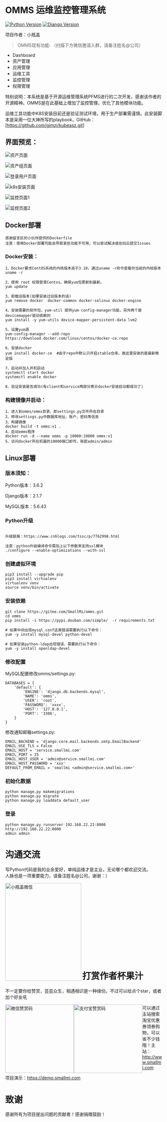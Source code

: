 OMMS 运维监控管理系统
=======================

[![Python Version](https://img.shields.io/badge/Python--3.6.2-paasing-green.svg)](https://img.shields.io/badge/Python--3.6.2-paasing-green.svg)
[![Django Version](https://img.shields.io/badge/Django--2.1.7-paasing-green.svg)](https://img.shields.io/badge/Django--2.1.7-paasing-green.svg)

项目作者：小瓶盖

> OMMS现有功能: （扫描下方微信邀请入群，请备注姓名@公司）

- Dashboard
- 资产管理
- 应用管理
- 运维工具
- 监控管理
- 权限管理

特别说明：本系统是基于开源运维管理系统PFMS进行的二次开发，感谢该作者的开源精神。OMMS是在此基础上增加了监控管理，优化了其他模块功能。

运维工具功能中K8S安装目前还是验证测试环境，用于生产部署需谨慎。此安装脚本是采用一位大神所写的playbook，GitHub：[https://github.com/gjmzj/kubeasz.git]


## 界面预览：
![资产页面](https://gitee.com/uploads/images/2017/1103/163547_29bfb40b_1521920.png "1.png")

![资产组页面](https://gitee.com/uploads/images/2017/1103/163605_b696ec54_1521920.png "2.png")

![登录用户页面](https://gitee.com/uploads/images/2017/1103/163642_d9e5b600_1521920.png "3.png")

![k8s安装页面](https://images.gitee.com/uploads/images/2019/0307/115024_36f1a556_1521920.png)

![监控页面1](https://images.gitee.com/uploads/images/2019/0129/164022_60343dd9_1521920.jpeg)

![监控页面2](https://images.gitee.com/uploads/images/2019/0129/164112_7780e34b_1521920.png)



## Docker部署
```
感谢留言区的小伙伴提供的Dockerfile
注意：使用Docker部署可能会导致某些功能不可用，可以尝试解决或在码云提交Issues
```

### Docker安装：
```
1、Docker要求CentOS系统的内核版本高于3.10，通过uname -r命令查看你当前的内核版本
uname -r

2、使用 root 权限登录Centos。确保yum包更新到最新。
yum update

3、卸载旧版本(如果安装过旧版本的话)
yum remove docker  docker-common docker-selinux docker-engine

4、安装需要的软件包，yum-util 提供yum-config-manager功能，另外两个是devicemapper驱动依赖的
yum install -y yum-utils device-mapper-persistent-data lvm2

5、设置yum源
yum-config-manager --add-repo https://download.docker.com/linux/centos/docker-ce.repo

6、安装docker
yum install docker-ce  #由于repo中默认只开启stable仓库，故这里安装的是最新稳定版

7、启动并加入开机启动
systemctl start docker
systemctl enable docker

8、验证安装是否成功(有client和service两部分表示docker安装启动都成功了)
```
### 构建镜像并启动：
```
1、进入到omms/omms目录，即settings.py文件所在目录
2、修改settings.py中数据库地址、账户、密码等信息
3、构建镜像
docker build -t omms:v1 .
4、启动omms程序
docker run -d --name omms -p 10000:10000 omms:v1
5、访问docker所在机器的10000端口即可，账密admin/admin
```

## Linux部署
### 版本须知：
Python版本：3.6.2

Django版本：2.1.7

MySQL版本：5.6.43

### Python升级
```

升级链接：https://www.cnblogs.com/tssc/p/7762998.html

注意：python升级编译命令需加上以下参数来支持ssl模块
./configure --enable-optimizations --with-ssl
```

### 创建虚拟环境

```
pip3 install --upgrade pip
pip3 install virtualenv
virtualenv venv
source venv/bin/activate
```

### 安装依赖

```
git clone https://gitee.com/SmallMi/omms.git
cd omms
pip install -i https://pypi.douban.com/simple/  -r requirements.txt

# 如果中间出现mysql_conf这类错误需要执行以下命令：
yum -y install mysql-devel python-devel

# 如果安装python-ldap出现错误，需要执行以下命令：
yum -y install openldap-devel
```

### 修改配置


MySQL配置修改omms/settings.py:

```
DATABASES = {
    'default': {
        'ENGINE': 'django.db.backends.mysql',
        'NAME': 'omms',
        'USER': 'root',
        'PASSWORD': 'xxxx',
        'HOST': '127.0.0.1',
        'PORT': '3306',
    }
}
```
修改通知邮箱settings.py:

```
EMAIL_BACKEND = 'django.core.mail.backends.smtp.EmailBackend'
EMAIL_USE_TLS = False
EMAIL_HOST = 'service.smallmi.com'
EMAIL_PORT = 25
EMAIL_HOST_USER = 'admin@service.smallmi.com'
EMAIL_HOST_PASSWORD = 'xxx'
DEFAULT_FROM_EMAIL = 'smallmi <admin@service.smallmi.com>'

```

### 初始化数据
```
python manage.py makemigrations
python manage.py migrate
python manage.py loaddata default_user

```

### 登录

```
python manage.py runserver 192.168.22.22:8000
http://192.168.22.22:8000
admin admin
```

沟通交流
=========================
写Python代码是我的业余爱好，单纯运维才是主业，无论哪个都欢迎交流。  
人脉也是一项重要能力，请备注姓名@公司，谢谢：）

<img src="https://images.gitee.com/uploads/images/2019/0129/172228_8aabccd0_1521920.jpeg" width="244" height="314" alt="小瓶盖微信" align=left />


<br><br><br><br><br><br><br><br><br><br><br><br><br><br>

打赏作者杯果汁
=========================
不一定要你给赞赏，芸芸众生，相遇相识是一种缘份。不过可以给点个star，或者加个好友吼

<img src="https://images.gitee.com/uploads/images/2019/0129/171904_f6efc3e7_1521920.jpeg" width="220" height="220" alt="微信赞赏码" style="float: left;"/>

<img src="https://images.gitee.com/uploads/images/2019/0129/172138_4a5aa6bc_1521920.jpeg" width="220" height="220" alt="支付宝赞赏码" style="float: left;"/>


可以通过主站搜索淘宝优惠券领券购物，可以省不少钱哦！主站：http://www.smallmi.com

项目演示：https://demo.smallmi.com


致谢
=========================
感谢所有为项目提出问题的贡献者！感谢捐赠鼓励！